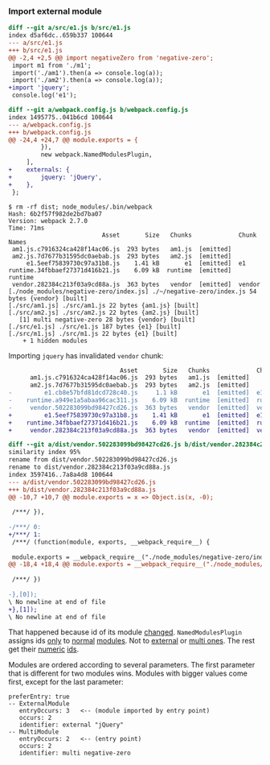 ### Import external module

```diff
diff --git a/src/e1.js b/src/e1.js
index d5af6dc..659b337 100644
--- a/src/e1.js
+++ b/src/e1.js
@@ -2,4 +2,5 @@ import negativeZero from 'negative-zero';
 import m1 from './m1';
 import('./am1').then(a => console.log(a));
 import('./am2').then(a => console.log(a));
+import 'jquery';
 console.log('e1');
```

```diff
diff --git a/webpack.config.js b/webpack.config.js
index 1495775..041b6cd 100644
--- a/webpack.config.js
+++ b/webpack.config.js
@@ -24,4 +24,7 @@ module.exports = {
         }),
         new webpack.NamedModulesPlugin,
     ],
+    externals: {
+        jquery: 'jQuery',
+    },
 };
```

    $ rm -rf dist; node_modules/.bin/webpack
    Hash: 6b2f57f982de2bd7ba07
    Version: webpack 2.7.0
    Time: 71ms
                              Asset       Size   Chunks             Chunk Names
     am1.js.c7916324ca428f14ac06.js  293 bytes   am1.js  [emitted]  
     am2.js.7d7677b31595dc0aebab.js  293 bytes   am2.js  [emitted]  
         e1.5eef75839730c97a31b8.js    1.41 kB       e1  [emitted]  e1
    runtime.34fbbaef27371d416b21.js    6.09 kB  runtime  [emitted]  runtime
     vendor.282384c213f03a9cd88a.js  363 bytes   vendor  [emitted]  vendor
    [./node_modules/negative-zero/index.js] ./~/negative-zero/index.js 54 bytes {vendor} [built]
    [./src/am1.js] ./src/am1.js 22 bytes {am1.js} [built]
    [./src/am2.js] ./src/am2.js 22 bytes {am2.js} [built]
       [1] multi negative-zero 28 bytes {vendor} [built]
    [./src/e1.js] ./src/e1.js 187 bytes {e1} [built]
    [./src/m1.js] ./src/m1.js 22 bytes {e1} [built]
        + 1 hidden modules

Importing `jquery` has invalidated `vendor` chunk:

```diff
                               Asset       Size   Chunks             Chunk Names
      am1.js.c7916324ca428f14ac06.js  293 bytes   am1.js  [emitted]  
      am2.js.7d7677b31595dc0aebab.js  293 bytes   am2.js  [emitted]  
-         e1.cb8e57bfd81dcd728c40.js     1.1 kB       e1  [emitted]  e1
-    runtime.a949e1a5abaa96cac311.js    6.09 kB  runtime  [emitted]  runtime
-     vendor.502283099bd98427cd26.js  363 bytes   vendor  [emitted]  vendor
+         e1.5eef75839730c97a31b8.js    1.41 kB       e1  [emitted]  e1
+    runtime.34fbbaef27371d416b21.js    6.09 kB  runtime  [emitted]  runtime
+     vendor.282384c213f03a9cd88a.js  363 bytes   vendor  [emitted]  vendor
```

```diff
diff --git a/dist/vendor.502283099bd98427cd26.js b/dist/vendor.282384c213f03a9cd88a.js
similarity index 95%
rename from dist/vendor.502283099bd98427cd26.js
rename to dist/vendor.282384c213f03a9cd88a.js
index 3597416..7a8a4d8 100644
--- a/dist/vendor.502283099bd98427cd26.js
+++ b/dist/vendor.282384c213f03a9cd88a.js
@@ -10,7 +10,7 @@ module.exports = x => Object.is(x, -0);
 
 /***/ }),
 
-/***/ 0:
+/***/ 1:
 /***/ (function(module, exports, __webpack_require__) {
 
 module.exports = __webpack_require__("./node_modules/negative-zero/index.js");
@@ -18,4 +18,4 @@ module.exports = __webpack_require__("./node_modules/negative-zero/index.js");
 
 /***/ })
 
-},[0]);
\ No newline at end of file
+},[1]);
\ No newline at end of file
```

That happened because id of its module [changed][1]. `NamedModulesPlugin` assigns ids [only][2] to [normal][3] [modules][4]. Not to [external][5] or [multi ones][6]. The rest get their [numeric][7] [ids][8].

Modules are ordered according to several parameters. The first parameter that is different for two modules wins. Modules with bigger values come first, except for the last parameter:

```
preferEntry: true
-- ExternalModule
   entryOccurs: 3   <-- (module imported by entry point)
   occurs: 2
   identifier: external "jQuery"
-- MultiModule
   entryOccurs: 2   <-- (entry point)
   occurs: 2
   identifier: multi negative-zero
```

[1]: https://github.com/webpack/webpack/blob/v2.7.0/lib/optimize/OccurrenceOrderPlugin.js#L51-L63
[2]: https://github.com/webpack/webpack/blob/v2.7.0/lib/Compilation.js#L591
[3]: https://github.com/webpack/webpack/blob/v2.7.0/lib/NamedModulesPlugin.js#L16
[4]: https://github.com/webpack/webpack/blob/v2.7.0/lib/NormalModule.js#L88
[5]: https://github.com/webpack/webpack/blob/v2.7.0/lib/ExternalModule.js
[6]: https://github.com/webpack/webpack/blob/v2.7.0/lib/MultiModule.js
[7]: https://github.com/webpack/webpack/blob/v2.7.0/lib/Compilation.js#L593
[8]: https://github.com/webpack/webpack/blob/v2.7.0/lib/Compilation.js#L963
